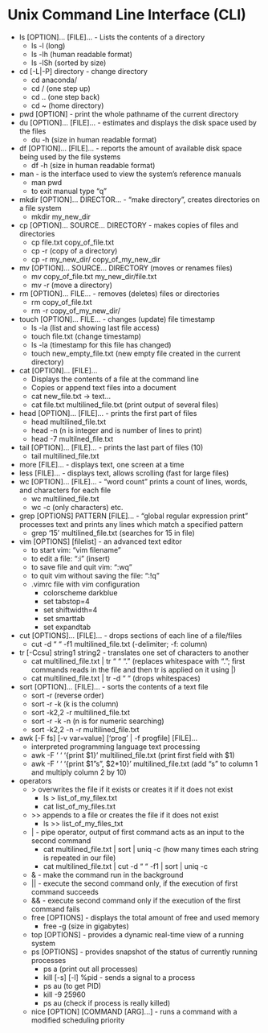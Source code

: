 # Unix Command Line Interface (CLI)

* ls [OPTION]... [FILE]... - Lists the contents of a directory
    * ls -l (long)
    * ls -lh (human readable format)
    * ls -lSh (sorted by size)
* cd [-L|-P] directory - change directory
    * cd anaconda/
    * cd / (one step up)
    * cd .. (one step back)
    * cd ~ (home directory)
* pwd [OPTION] - print the whole pathname of the current directory
* du [OPTION]... [FILE]... - estimates and displays the disk space used by the files
    * du -h (size in human readable format)
* df [OPTION]... [FILE]... - reports the amount of available disk space being used by the file systems
    * df -h (size in human readable format)
* man - is the interface used to view the system’s reference manuals
    * man pwd
    * to exit manual type “q”
* mkdir [OPTION]... DIRECTOR... - “make directory”, creates directories on a file system
    * mkdir my_new_dir
* cp [OPTION]... SOURCE... DIRECTORY - makes copies of files and directories
    * cp file.txt copy_of_file.txt
    * cp -r (copy of a directory)
    * cp -r my_new_dir/ copy_of_my_new_dir
* mv [OPTION]... SOURCE... DIRECTORY (moves or renames files)
    * mv copy_of_file.txt my_new_dir/file.txt
    * mv -r (move a directory)
* rm [OPTION]... FILE... - removes (deletes) files or directories
    * rm copy_of_file.txt
    * rm -r copy_of_my_new_dir/
* touch [OPTION]... FILE... - changes (update) file timestamp
    * ls -la (list and showing last file access)
    * touch file.txt (change timestamp)
    * ls -la (timestamp for this file has changed)
    * touch new_empty_file.txt (new empty file created in the current directory)
* cat [OPTION]... [FILE]... 
    * Displays the contents of a file at the command line
    * Copies or append text files into a document
    * cat new_file.txt → text…
    * cat file.txt multilined_file.txt (print output of several files)
* head [OPTION]... [FILE]... - prints the first part of files
    * head multilined_file.txt
    * head -n (n is integer and is number of lines to print)
    * head -7 multilned_file.txt
* tail [OPTION]... [FILE]... - prints the last part of files (10)
    * tail multilined_file.txt
* more [FILE]... - displays text, one screen at a time
* less [FILE]... - displays text, allows scrolling (fast for large files)
* wc [OPTION]... [FILE]... - “word count” prints a count of lines, words, and characters for each file
    * wc multilined_file.txt
    * wc -c (only characters) etc.
* grep [OPTIONS] PATTERN [FILE]... - “global regular expression print” processes text and prints any lines which match a specified pattern
    * grep ‘15’ multilined_file.txt (searches for 15 in file)
* vim [OPTIONS] [filelist] - an advanced text editor
    * to start vim: “vim filename”
    * to edit a file: “:i” (insert)
    * to save file and quit vim: “:wq”
    * to quit vim without saving the file: “:!q”
    * .vimrc file with vim configuration
        * colorscheme darkblue
        * set tabstop=4
        * set shiftwidth=4
        * set smarttab
        * set expandtab
* cut [OPTIONS]... [FILE]... - drops sections of each line of a file/files
    * cut -d “ “ -f1 multilined_file.txt (-delimiter; -f: column)
* tr [-Ccsu] string1 string2 - translates one set of characters to another
    * cat multilined_file.txt | tr “ “ “.” (replaces whitespace with “.”; first commands reads in the file and then tr is applied on it using |)
    * cat multilined_file.txt | tr -d “ “ (drops whitespaces)
* sort [OPTION]... [FILE]... - sorts the contents of a text file
    * sort -r (reverse order)
    * sort -r -k (k is the column)
    * sort -k2,2 -r multilined_file.txt
    * sort -r -k -n (n is for numeric searching)
    * sort -k2,2 -n -r multilined_file.txt
* awk [-F fs] [-v var=value] [‘prog’ | -f progfile] [FILE]...
    * interpreted programming language text processing
    * awk -F ‘ ‘ ‘{print $1}’ multilined_file.txt (print first field with $1)
    * awk -F ‘ ‘ ‘{print $1”s”, $2*10}’ multilined_file.txt (add “s” to column 1 and multiply column 2 by 10)
* operators
    * \> overwrites the file if it exists or creates it if it does not exist
        * ls > list_of_my_filex.txt
        * cat list_of_my_files.txt
    * \>> appends to a file or creates the file if it does not exist
        * ls >> list_of_my_files_txt
    * | - pipe operator, output of first command acts as an input to the second command
        * cat multilined_file.txt | sort | uniq -c (how many times each string is repeated in our file)
        * cat multilined_file.txt | cut -d “ “ -f1 | sort | uniq -c
    * & - make the command run in the background
    * || - execute the second command only, if the execution of first command succeeds
    * && - execute second command only if the execution of the first command fails
    * free [OPTIONS] - displays the total amount of free and used memory
        * free -g (size in gigabytes)
    * top [OPTIONS] - provides a dynamic real-time view of a running system
    * ps [OPTIONS] - provides snapshot of the status of currently running processes
        * ps a (print out all processes)
        * kill [-s] [-l] %pid - sends a signal to a process
        * ps au (to get PID)
        * kill -9 25960
        * ps au (check if process is really killed)
    * nice [OPTION] [COMMAND [ARG]...] - runs a command with a modified scheduling priority
